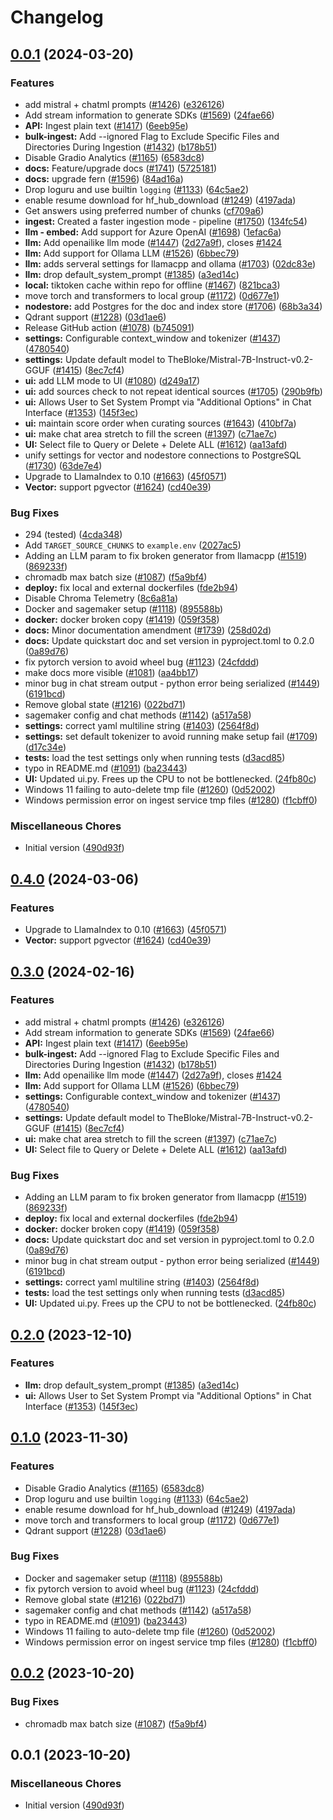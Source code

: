 # Changelog

## [0.0.1](https://github.com/devanshusanghani/privateGPT/compare/v0.4.0...v0.0.1) (2024-03-20)


### Features

* add mistral + chatml prompts ([#1426](https://github.com/devanshusanghani/privateGPT/issues/1426)) ([e326126](https://github.com/devanshusanghani/privateGPT/commit/e326126d0d4cd7e46a79f080c442c86f6dd4d24b))
* Add stream information to generate SDKs ([#1569](https://github.com/devanshusanghani/privateGPT/issues/1569)) ([24fae66](https://github.com/devanshusanghani/privateGPT/commit/24fae660e6913aac6b52745fb2c2fe128ba2eb79))
* **API:** Ingest plain text ([#1417](https://github.com/devanshusanghani/privateGPT/issues/1417)) ([6eeb95e](https://github.com/devanshusanghani/privateGPT/commit/6eeb95ec7f17a618aaa47f5034ee5bccae02b667))
* **bulk-ingest:** Add --ignored Flag to Exclude Specific Files and Directories During Ingestion ([#1432](https://github.com/devanshusanghani/privateGPT/issues/1432)) ([b178b51](https://github.com/devanshusanghani/privateGPT/commit/b178b514519550e355baf0f4f3f6beb73dca7df2))
* Disable Gradio Analytics ([#1165](https://github.com/devanshusanghani/privateGPT/issues/1165)) ([6583dc8](https://github.com/devanshusanghani/privateGPT/commit/6583dc84c082773443fc3973b1cdf8095fa3fec3))
* **docs:** Feature/upgrade docs ([#1741](https://github.com/devanshusanghani/privateGPT/issues/1741)) ([5725181](https://github.com/devanshusanghani/privateGPT/commit/572518143ac46532382db70bed6f73b5082302c1))
* **docs:** upgrade fern ([#1596](https://github.com/devanshusanghani/privateGPT/issues/1596)) ([84ad16a](https://github.com/devanshusanghani/privateGPT/commit/84ad16af80191597a953248ce66e963180e8ddec))
* Drop loguru and use builtin `logging` ([#1133](https://github.com/devanshusanghani/privateGPT/issues/1133)) ([64c5ae2](https://github.com/devanshusanghani/privateGPT/commit/64c5ae214a9520151c9c2d52ece535867d799367))
* enable resume download for hf_hub_download ([#1249](https://github.com/devanshusanghani/privateGPT/issues/1249)) ([4197ada](https://github.com/devanshusanghani/privateGPT/commit/4197ada6267c822f32c1d7ba2be6e7ce145a3404))
* Get answers using preferred number of chunks ([cf709a6](https://github.com/devanshusanghani/privateGPT/commit/cf709a6b7a951fc333ef5a089b24179ca660469b))
* **ingest:** Created a faster ingestion mode - pipeline ([#1750](https://github.com/devanshusanghani/privateGPT/issues/1750)) ([134fc54](https://github.com/devanshusanghani/privateGPT/commit/134fc54d7d636be91680dc531f5cbe2c5892ac56))
* **llm - embed:** Add support for Azure OpenAI ([#1698](https://github.com/devanshusanghani/privateGPT/issues/1698)) ([1efac6a](https://github.com/devanshusanghani/privateGPT/commit/1efac6a3fe19e4d62325e2c2915cd84ea277f04f))
* **llm:** Add openailike llm mode ([#1447](https://github.com/devanshusanghani/privateGPT/issues/1447)) ([2d27a9f](https://github.com/devanshusanghani/privateGPT/commit/2d27a9f956d672cb1fe715cf0acdd35c37f378a5)), closes [#1424](https://github.com/devanshusanghani/privateGPT/issues/1424)
* **llm:** Add support for Ollama LLM ([#1526](https://github.com/devanshusanghani/privateGPT/issues/1526)) ([6bbec79](https://github.com/devanshusanghani/privateGPT/commit/6bbec79583b7f28d9bea4b39c099ebef149db843))
* **llm:** adds serveral settings for llamacpp and ollama ([#1703](https://github.com/devanshusanghani/privateGPT/issues/1703)) ([02dc83e](https://github.com/devanshusanghani/privateGPT/commit/02dc83e8e9f7ada181ff813f25051bbdff7b7c6b))
* **llm:** drop default_system_prompt ([#1385](https://github.com/devanshusanghani/privateGPT/issues/1385)) ([a3ed14c](https://github.com/devanshusanghani/privateGPT/commit/a3ed14c58f77351dbd5f8f2d7868d1642a44f017))
* **local:** tiktoken cache within repo for offline ([#1467](https://github.com/devanshusanghani/privateGPT/issues/1467)) ([821bca3](https://github.com/devanshusanghani/privateGPT/commit/821bca32e9ee7c909fd6488445ff6a04463bf91b))
* move torch and transformers to local group ([#1172](https://github.com/devanshusanghani/privateGPT/issues/1172)) ([0d677e1](https://github.com/devanshusanghani/privateGPT/commit/0d677e10b970aec222ec04837d0f08f1631b6d4a))
* **nodestore:** add Postgres for the doc and index store ([#1706](https://github.com/devanshusanghani/privateGPT/issues/1706)) ([68b3a34](https://github.com/devanshusanghani/privateGPT/commit/68b3a34b032a08ca073a687d2058f926032495b3))
* Qdrant support ([#1228](https://github.com/devanshusanghani/privateGPT/issues/1228)) ([03d1ae6](https://github.com/devanshusanghani/privateGPT/commit/03d1ae6d70dffdd2411f0d4e92f65080fff5a6e2))
* Release GitHub action ([#1078](https://github.com/devanshusanghani/privateGPT/issues/1078)) ([b745091](https://github.com/devanshusanghani/privateGPT/commit/b7450911b25b0b70528fd4b620cffb90766e3448))
* **settings:** Configurable context_window and tokenizer ([#1437](https://github.com/devanshusanghani/privateGPT/issues/1437)) ([4780540](https://github.com/devanshusanghani/privateGPT/commit/47805408703c23f0fd5cab52338142c1886b450b))
* **settings:** Update default model to TheBloke/Mistral-7B-Instruct-v0.2-GGUF ([#1415](https://github.com/devanshusanghani/privateGPT/issues/1415)) ([8ec7cf4](https://github.com/devanshusanghani/privateGPT/commit/8ec7cf49f40701a4f2156c48eb2fad9fe6220629))
* **ui:** add LLM mode to UI ([#1080](https://github.com/devanshusanghani/privateGPT/issues/1080)) ([d249a17](https://github.com/devanshusanghani/privateGPT/commit/d249a17c330abd122e4988d35d94bcc2df980700))
* **ui:** add sources check to not repeat identical sources ([#1705](https://github.com/devanshusanghani/privateGPT/issues/1705)) ([290b9fb](https://github.com/devanshusanghani/privateGPT/commit/290b9fb084632216300e89bdadbfeb0380724b12))
* **ui:** Allows User to Set System Prompt via "Additional Options" in Chat Interface ([#1353](https://github.com/devanshusanghani/privateGPT/issues/1353)) ([145f3ec](https://github.com/devanshusanghani/privateGPT/commit/145f3ec9f41c4def5abf4065a06fb0786e2d992a))
* **ui:** maintain score order when curating sources ([#1643](https://github.com/devanshusanghani/privateGPT/issues/1643)) ([410bf7a](https://github.com/devanshusanghani/privateGPT/commit/410bf7a71f17e77c4aec723ab80c233b53765964))
* **ui:** make chat area stretch to fill the screen ([#1397](https://github.com/devanshusanghani/privateGPT/issues/1397)) ([c71ae7c](https://github.com/devanshusanghani/privateGPT/commit/c71ae7cee92463bbc5ea9c434eab9f99166e1363))
* **UI:** Select file to Query or Delete + Delete ALL ([#1612](https://github.com/devanshusanghani/privateGPT/issues/1612)) ([aa13afd](https://github.com/devanshusanghani/privateGPT/commit/aa13afde07122f2ddda3942f630e5cadc7e4e1ee))
* unify settings for vector and nodestore connections to PostgreSQL ([#1730](https://github.com/devanshusanghani/privateGPT/issues/1730)) ([63de7e4](https://github.com/devanshusanghani/privateGPT/commit/63de7e4930ac90dd87620225112a22ffcbbb31ee))
* Upgrade to LlamaIndex to 0.10 ([#1663](https://github.com/devanshusanghani/privateGPT/issues/1663)) ([45f0571](https://github.com/devanshusanghani/privateGPT/commit/45f05711eb71ffccdedb26f37e680ced55795d44))
* **Vector:** support pgvector ([#1624](https://github.com/devanshusanghani/privateGPT/issues/1624)) ([cd40e39](https://github.com/devanshusanghani/privateGPT/commit/cd40e3982b780b548b9eea6438c759f1c22743a8))


### Bug Fixes

* 294 (tested) ([4cda348](https://github.com/devanshusanghani/privateGPT/commit/4cda348cf87f56ff237e376b03732b1b47a99215))
* Add `TARGET_SOURCE_CHUNKS` to `example.env` ([2027ac5](https://github.com/devanshusanghani/privateGPT/commit/2027ac563b6606199563632191b65f5105af8ebe))
* Adding an LLM param to fix broken generator from llamacpp ([#1519](https://github.com/devanshusanghani/privateGPT/issues/1519)) ([869233f](https://github.com/devanshusanghani/privateGPT/commit/869233f0e4f03dc23e5fae43cf7cb55350afdee9))
* chromadb max batch size ([#1087](https://github.com/devanshusanghani/privateGPT/issues/1087)) ([f5a9bf4](https://github.com/devanshusanghani/privateGPT/commit/f5a9bf4e374b2d4c76438cf8a97cccf222ec8e6f))
* **deploy:** fix local and external dockerfiles ([fde2b94](https://github.com/devanshusanghani/privateGPT/commit/fde2b942bc03688701ed563be6d7d597c75e4e4e))
* Disable Chroma Telemetry ([8c6a81a](https://github.com/devanshusanghani/privateGPT/commit/8c6a81a07fc9c800d53f62a33f5ae3b5247a22a6))
* Docker and sagemaker setup ([#1118](https://github.com/devanshusanghani/privateGPT/issues/1118)) ([895588b](https://github.com/devanshusanghani/privateGPT/commit/895588b82a06c2bc71a9e22fb840c7f6442a3b5b))
* **docker:** docker broken copy ([#1419](https://github.com/devanshusanghani/privateGPT/issues/1419)) ([059f358](https://github.com/devanshusanghani/privateGPT/commit/059f35840adbc3fb93d847d6decf6da32d08670c))
* **docs:** Minor documentation amendment ([#1739](https://github.com/devanshusanghani/privateGPT/issues/1739)) ([258d02d](https://github.com/devanshusanghani/privateGPT/commit/258d02d87c5cb81d6c3a6f06aa69339b670dffa9))
* **docs:** Update quickstart doc and set version in pyproject.toml to 0.2.0 ([0a89d76](https://github.com/devanshusanghani/privateGPT/commit/0a89d76cc5ed4371ffe8068858f23dfbb5e8cc37))
* fix pytorch version to avoid wheel bug ([#1123](https://github.com/devanshusanghani/privateGPT/issues/1123)) ([24cfddd](https://github.com/devanshusanghani/privateGPT/commit/24cfddd60f74aadd2dade4c63f6012a2489938a1))
* make docs more visible ([#1081](https://github.com/devanshusanghani/privateGPT/issues/1081)) ([aa4bb17](https://github.com/devanshusanghani/privateGPT/commit/aa4bb17a2e6a797b450fa11a45e0b0528b8efecf))
* minor bug in chat stream output - python error being serialized ([#1449](https://github.com/devanshusanghani/privateGPT/issues/1449)) ([6191bcd](https://github.com/devanshusanghani/privateGPT/commit/6191bcdbd6e92b6f4d5995967dc196c9348c5954))
* Remove global state ([#1216](https://github.com/devanshusanghani/privateGPT/issues/1216)) ([022bd71](https://github.com/devanshusanghani/privateGPT/commit/022bd718e3dfc197027b1e24fb97e5525b186db4))
* sagemaker config and chat methods ([#1142](https://github.com/devanshusanghani/privateGPT/issues/1142)) ([a517a58](https://github.com/devanshusanghani/privateGPT/commit/a517a588c4927aa5c5c2a93e4f82a58f0599d251))
* **settings:** correct yaml multiline string ([#1403](https://github.com/devanshusanghani/privateGPT/issues/1403)) ([2564f8d](https://github.com/devanshusanghani/privateGPT/commit/2564f8d2bb8c4332a6a0ab6d722a2ac15006b85f))
* **settings:** set default tokenizer to avoid running make setup fail ([#1709](https://github.com/devanshusanghani/privateGPT/issues/1709)) ([d17c34e](https://github.com/devanshusanghani/privateGPT/commit/d17c34e81a84518086b93605b15032e2482377f7))
* **tests:** load the test settings only when running tests ([d3acd85](https://github.com/devanshusanghani/privateGPT/commit/d3acd85fe34030f8cfd7daf50b30c534087bdf2b))
* typo in README.md ([#1091](https://github.com/devanshusanghani/privateGPT/issues/1091)) ([ba23443](https://github.com/devanshusanghani/privateGPT/commit/ba23443a70d323cd4f9a242b33fd9dce1bacd2db))
* **UI:** Updated ui.py. Frees up the CPU to not be bottlenecked. ([24fb80c](https://github.com/devanshusanghani/privateGPT/commit/24fb80ca38f21910fe4fd81505d14960e9ed4faa))
* Windows 11 failing to auto-delete tmp file ([#1260](https://github.com/devanshusanghani/privateGPT/issues/1260)) ([0d52002](https://github.com/devanshusanghani/privateGPT/commit/0d520026a3d5b08a9b8487be992d3095b21e710c))
* Windows permission error on ingest service tmp files ([#1280](https://github.com/devanshusanghani/privateGPT/issues/1280)) ([f1cbff0](https://github.com/devanshusanghani/privateGPT/commit/f1cbff0fb7059432d9e71473cbdd039032dab60d))


### Miscellaneous Chores

* Initial version ([490d93f](https://github.com/devanshusanghani/privateGPT/commit/490d93fdc1977443c92f6c42e57a1c585aa59430))

## [0.4.0](https://github.com/imartinez/privateGPT/compare/v0.3.0...v0.4.0) (2024-03-06)


### Features

* Upgrade to LlamaIndex to 0.10 ([#1663](https://github.com/imartinez/privateGPT/issues/1663)) ([45f0571](https://github.com/imartinez/privateGPT/commit/45f05711eb71ffccdedb26f37e680ced55795d44))
* **Vector:** support pgvector ([#1624](https://github.com/imartinez/privateGPT/issues/1624)) ([cd40e39](https://github.com/imartinez/privateGPT/commit/cd40e3982b780b548b9eea6438c759f1c22743a8))

## [0.3.0](https://github.com/imartinez/privateGPT/compare/v0.2.0...v0.3.0) (2024-02-16)


### Features

* add mistral + chatml prompts ([#1426](https://github.com/imartinez/privateGPT/issues/1426)) ([e326126](https://github.com/imartinez/privateGPT/commit/e326126d0d4cd7e46a79f080c442c86f6dd4d24b))
* Add stream information to generate SDKs ([#1569](https://github.com/imartinez/privateGPT/issues/1569)) ([24fae66](https://github.com/imartinez/privateGPT/commit/24fae660e6913aac6b52745fb2c2fe128ba2eb79))
* **API:** Ingest plain text ([#1417](https://github.com/imartinez/privateGPT/issues/1417)) ([6eeb95e](https://github.com/imartinez/privateGPT/commit/6eeb95ec7f17a618aaa47f5034ee5bccae02b667))
* **bulk-ingest:** Add --ignored Flag to Exclude Specific Files and Directories During Ingestion ([#1432](https://github.com/imartinez/privateGPT/issues/1432)) ([b178b51](https://github.com/imartinez/privateGPT/commit/b178b514519550e355baf0f4f3f6beb73dca7df2))
* **llm:** Add openailike llm mode ([#1447](https://github.com/imartinez/privateGPT/issues/1447)) ([2d27a9f](https://github.com/imartinez/privateGPT/commit/2d27a9f956d672cb1fe715cf0acdd35c37f378a5)), closes [#1424](https://github.com/imartinez/privateGPT/issues/1424)
* **llm:** Add support for Ollama LLM ([#1526](https://github.com/imartinez/privateGPT/issues/1526)) ([6bbec79](https://github.com/imartinez/privateGPT/commit/6bbec79583b7f28d9bea4b39c099ebef149db843))
* **settings:** Configurable context_window and tokenizer ([#1437](https://github.com/imartinez/privateGPT/issues/1437)) ([4780540](https://github.com/imartinez/privateGPT/commit/47805408703c23f0fd5cab52338142c1886b450b))
* **settings:** Update default model to TheBloke/Mistral-7B-Instruct-v0.2-GGUF ([#1415](https://github.com/imartinez/privateGPT/issues/1415)) ([8ec7cf4](https://github.com/imartinez/privateGPT/commit/8ec7cf49f40701a4f2156c48eb2fad9fe6220629))
* **ui:** make chat area stretch to fill the screen ([#1397](https://github.com/imartinez/privateGPT/issues/1397)) ([c71ae7c](https://github.com/imartinez/privateGPT/commit/c71ae7cee92463bbc5ea9c434eab9f99166e1363))
* **UI:** Select file to Query or Delete + Delete ALL ([#1612](https://github.com/imartinez/privateGPT/issues/1612)) ([aa13afd](https://github.com/imartinez/privateGPT/commit/aa13afde07122f2ddda3942f630e5cadc7e4e1ee))


### Bug Fixes

* Adding an LLM param to fix broken generator from llamacpp ([#1519](https://github.com/imartinez/privateGPT/issues/1519)) ([869233f](https://github.com/imartinez/privateGPT/commit/869233f0e4f03dc23e5fae43cf7cb55350afdee9))
* **deploy:** fix local and external dockerfiles ([fde2b94](https://github.com/imartinez/privateGPT/commit/fde2b942bc03688701ed563be6d7d597c75e4e4e))
* **docker:** docker broken copy ([#1419](https://github.com/imartinez/privateGPT/issues/1419)) ([059f358](https://github.com/imartinez/privateGPT/commit/059f35840adbc3fb93d847d6decf6da32d08670c))
* **docs:** Update quickstart doc and set version in pyproject.toml to 0.2.0 ([0a89d76](https://github.com/imartinez/privateGPT/commit/0a89d76cc5ed4371ffe8068858f23dfbb5e8cc37))
* minor bug in chat stream output - python error being serialized ([#1449](https://github.com/imartinez/privateGPT/issues/1449)) ([6191bcd](https://github.com/imartinez/privateGPT/commit/6191bcdbd6e92b6f4d5995967dc196c9348c5954))
* **settings:** correct yaml multiline string ([#1403](https://github.com/imartinez/privateGPT/issues/1403)) ([2564f8d](https://github.com/imartinez/privateGPT/commit/2564f8d2bb8c4332a6a0ab6d722a2ac15006b85f))
* **tests:** load the test settings only when running tests ([d3acd85](https://github.com/imartinez/privateGPT/commit/d3acd85fe34030f8cfd7daf50b30c534087bdf2b))
* **UI:** Updated ui.py. Frees up the CPU to not be bottlenecked. ([24fb80c](https://github.com/imartinez/privateGPT/commit/24fb80ca38f21910fe4fd81505d14960e9ed4faa))

## [0.2.0](https://github.com/imartinez/privateGPT/compare/v0.1.0...v0.2.0) (2023-12-10)


### Features

* **llm:** drop default_system_prompt ([#1385](https://github.com/imartinez/privateGPT/issues/1385)) ([a3ed14c](https://github.com/imartinez/privateGPT/commit/a3ed14c58f77351dbd5f8f2d7868d1642a44f017))
* **ui:** Allows User to Set System Prompt via "Additional Options" in Chat Interface ([#1353](https://github.com/imartinez/privateGPT/issues/1353)) ([145f3ec](https://github.com/imartinez/privateGPT/commit/145f3ec9f41c4def5abf4065a06fb0786e2d992a))

## [0.1.0](https://github.com/imartinez/privateGPT/compare/v0.0.2...v0.1.0) (2023-11-30)


### Features

* Disable Gradio Analytics ([#1165](https://github.com/imartinez/privateGPT/issues/1165)) ([6583dc8](https://github.com/imartinez/privateGPT/commit/6583dc84c082773443fc3973b1cdf8095fa3fec3))
* Drop loguru and use builtin `logging` ([#1133](https://github.com/imartinez/privateGPT/issues/1133)) ([64c5ae2](https://github.com/imartinez/privateGPT/commit/64c5ae214a9520151c9c2d52ece535867d799367))
* enable resume download for hf_hub_download ([#1249](https://github.com/imartinez/privateGPT/issues/1249)) ([4197ada](https://github.com/imartinez/privateGPT/commit/4197ada6267c822f32c1d7ba2be6e7ce145a3404))
* move torch and transformers to local group ([#1172](https://github.com/imartinez/privateGPT/issues/1172)) ([0d677e1](https://github.com/imartinez/privateGPT/commit/0d677e10b970aec222ec04837d0f08f1631b6d4a))
* Qdrant support ([#1228](https://github.com/imartinez/privateGPT/issues/1228)) ([03d1ae6](https://github.com/imartinez/privateGPT/commit/03d1ae6d70dffdd2411f0d4e92f65080fff5a6e2))


### Bug Fixes

* Docker and sagemaker setup ([#1118](https://github.com/imartinez/privateGPT/issues/1118)) ([895588b](https://github.com/imartinez/privateGPT/commit/895588b82a06c2bc71a9e22fb840c7f6442a3b5b))
* fix pytorch version to avoid wheel bug ([#1123](https://github.com/imartinez/privateGPT/issues/1123)) ([24cfddd](https://github.com/imartinez/privateGPT/commit/24cfddd60f74aadd2dade4c63f6012a2489938a1))
* Remove global state ([#1216](https://github.com/imartinez/privateGPT/issues/1216)) ([022bd71](https://github.com/imartinez/privateGPT/commit/022bd718e3dfc197027b1e24fb97e5525b186db4))
* sagemaker config and chat methods ([#1142](https://github.com/imartinez/privateGPT/issues/1142)) ([a517a58](https://github.com/imartinez/privateGPT/commit/a517a588c4927aa5c5c2a93e4f82a58f0599d251))
* typo in README.md ([#1091](https://github.com/imartinez/privateGPT/issues/1091)) ([ba23443](https://github.com/imartinez/privateGPT/commit/ba23443a70d323cd4f9a242b33fd9dce1bacd2db))
* Windows 11 failing to auto-delete tmp file ([#1260](https://github.com/imartinez/privateGPT/issues/1260)) ([0d52002](https://github.com/imartinez/privateGPT/commit/0d520026a3d5b08a9b8487be992d3095b21e710c))
* Windows permission error on ingest service tmp files ([#1280](https://github.com/imartinez/privateGPT/issues/1280)) ([f1cbff0](https://github.com/imartinez/privateGPT/commit/f1cbff0fb7059432d9e71473cbdd039032dab60d))

## [0.0.2](https://github.com/imartinez/privateGPT/compare/v0.0.1...v0.0.2) (2023-10-20)


### Bug Fixes

* chromadb max batch size ([#1087](https://github.com/imartinez/privateGPT/issues/1087)) ([f5a9bf4](https://github.com/imartinez/privateGPT/commit/f5a9bf4e374b2d4c76438cf8a97cccf222ec8e6f))

## 0.0.1 (2023-10-20)

### Miscellaneous Chores

* Initial version ([490d93f](https://github.com/imartinez/privateGPT/commit/490d93fdc1977443c92f6c42e57a1c585aa59430))
